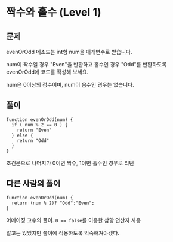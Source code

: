 # 짝수와 홀수 (Level 1)

## 문제

evenOrOdd 메소드는 int형 num을 매개변수로 받습니다.

num이 짝수일 경우 "Even"을 반환하고 홀수인 경우 "Odd"를 반환하도록 evenOrOdd에 코드를 작성해 보세요.

num은 0이상의 정수이며, num이 음수인 경우는 없습니다.


## 풀이

```
function evenOrOdd(num) {
  if ( num % 2 == 0 ) {
  	return "Even"
  } else {
  	return "Odd"
  }
}
```

조건문으로 나머지가 0이면 짝수, 1이면 홀수인 경우로 리턴


## 다른 사람의 풀이

```
function evenOrOdd(num) {
  return (num % 2)? "Odd":"Even";
}
```

어메이징 고수의 풀이. `0 == false`를 이용한 삼항 연산자 사용

알고는 있었지만 풀이에 적용하도록 익숙해져야겠다.